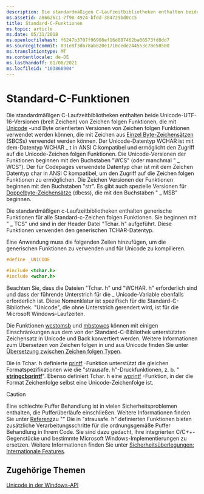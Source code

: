 ```yaml
---
description: Die standardmäßigen C-Laufzeitbibliotheken enthalten beide Unicode-UTF-16-Versionen (breit Zeichen) von Zeichen folgen Funktionen, die mit Unicode-und Byte orientierten Versionen von Zeichen folgen Funktionen verwendet werden können, die mit Zeichen aus Einzel Byte-Zeichensätzen (SBCSs) verwendet werden können. Der Unicode-Datentyp WCHAR ist mit dem-Datentyp WCHAR \_ t in ANSI C kompatibel und ermöglicht den Zugriff auf die Unicode-Zeichen folgen Funktionen. Die Unicode-Versionen der Funktionen beginnen mit den Buchstaben &\# 0034; WCS&\# 0034; (oder manchmal &\# 0034; \_ WCS-&\# 0034;). Der für Codepages verwendete Datentyp char ist mit dem Zeichen Datentyp char in ANSI C kompatibel, um den Zugriff auf die Zeichen folgen Funktionen zu ermöglichen. Die Zeichen Versionen der Funktionen beginnen mit den Buchstaben &\# 0034; Str&\# 0034;. Es gibt auch spezielle Versionen für Doppelbyte-Zeichensätze (dbcss), die mit den Buchstaben &\# 0034; beginnen. \_ MSB&\# 0034;.
ms.assetid: a86626c1-7f90-4924-bfdd-384729bd0cc5
title: Standard-C-Funktionen
ms.topic: article
ms.date: 05/31/2018
ms.openlocfilehash: f6247b3707f96908ef16d887462ba06573fd8dd7
ms.sourcegitcommit: 831e8f3db78ab820e1710cede244553c70e50500
ms.translationtype: MT
ms.contentlocale: de-DE
ms.lasthandoff: 01/08/2021
ms.locfileid: "103868904"
---
```

# <a name="standard-c-functions"></a>Standard-C-Funktionen

Die standardmäßigen C-Laufzeitbibliotheken enthalten beide Unicode-UTF-16-Versionen (breit Zeichen) von Zeichen folgen Funktionen, die mit [Unicode](unicode.md) -und Byte orientierten Versionen von Zeichen folgen Funktionen verwendet werden können, die mit Zeichen aus [Einzel Byte-Zeichensätzen](single-byte-character-sets.md) (SBCSs) verwendet werden können. Der Unicode-Datentyp WCHAR ist mit dem-Datentyp WCHAR \_ t in ANSI C kompatibel und ermöglicht den Zugriff auf die Unicode-Zeichen folgen Funktionen. Die Unicode-Versionen der Funktionen beginnen mit den Buchstaben "WCS" (oder manchmal " \_ WCS"). Der für Codepages verwendete Datentyp char ist mit dem Zeichen Datentyp char in ANSI C kompatibel, um den Zugriff auf die Zeichen folgen Funktionen zu ermöglichen. Die Zeichen Versionen der Funktionen beginnen mit den Buchstaben "str". Es gibt auch spezielle Versionen für [Doppelbyte-Zeichensätze](double-byte-character-sets.md) (dbcss), die mit den Buchstaben " \_ MSB" beginnen.

Die standardmäßigen c-Laufzeitbibliotheken enthalten generische Funktionen für alle Standard-c-Zeichen folgen Funktionen. Sie beginnen mit " \_ TCS" und sind in der Header Datei "Tchar. h" aufgeführt. Diese Funktionen verwenden den generischen TCHAR-Datentyp.

Eine Anwendung muss die folgenden Zeilen hinzufügen, um die generischen Funktionen zu verwenden und für Unicode zu kompilieren.


```C++
#define _UNICODE

#include <tchar.h>
#include <wchar.h>
```



Beachten Sie, dass die Dateien "Tchar. h" und "WCHAR. h" erforderlich sind und dass der führende Unterstrich für die \_ Unicode-Variable ebenfalls erforderlich ist. Diese Nomenklatur ist spezifisch für die Standard-C-Bibliothek. "Unicode", die ohne Unterstrich gerendert wird, ist für die Microsoft Windows-Laufzeiten.

Die Funktionen [wcstomsb](/cpp/c-runtime-library/reference/wcstombs-wcstombs-l) und [mbstowcs](/cpp/c-runtime-library/reference/mbstowcs-s-mbstowcs-s-l) können mit einigen Einschränkungen aus dem von der Standard-C-Bibliothek unterstützten Zeichensatz in Unicode und Back konvertiert werden. Weitere Informationen zum Übersetzen von Zeichen folgen in und aus Unicode finden Sie unter [Übersetzung zwischen Zeichen folgen Typen](translation-between-string-types.md).

Die in Tchar. h definierte [printf](/cpp/c-runtime-library/reference/printf-printf-l-wprintf-wprintf-l) -Funktion unterstützt die gleichen Formatspezifikationen wie die "strausafe. h"-Druckfunktionen, z. b. " [**stringcbprintf**](/windows/win32/api/strsafe/nf-strsafe-stringcbprintfa)". Ebenso definiert Tchar. h eine [wprintf](/cpp/c-runtime-library/reference/printf-printf-l-wprintf-wprintf-l) -Funktion, in der die Format Zeichenfolge selbst eine Unicode-Zeichenfolge ist.

> [!Caution]  
> Eine schlechte Puffer Behandlung ist in vielen Sicherheitsproblemen enthalten, die Pufferüberläufe einschließen. Weitere Informationen finden Sie unter [Referenz](../menurc/strsafe-ovw.md)zu "" Die in "strausafe. h" definierten Funktionen bieten zusätzliche Verarbeitungsschritte für die ordnungsgemäße Puffer Behandlung in Ihrem Code. Sie sind dazu gedacht, Ihre integrierten C/C++-Gegenstücke und bestimmte Microsoft Windows-Implementierungen zu ersetzen. Weitere Informationen finden Sie unter [Sicherheitsüberlegungen: Internationale Features](security-considerations--international-features.md).

 

## <a name="related-topics"></a>Zugehörige Themen

<dl> <dt>

[Unicode in der Windows-API](unicode-in-the-windows-api.md)
</dt> </dl>

 

 
